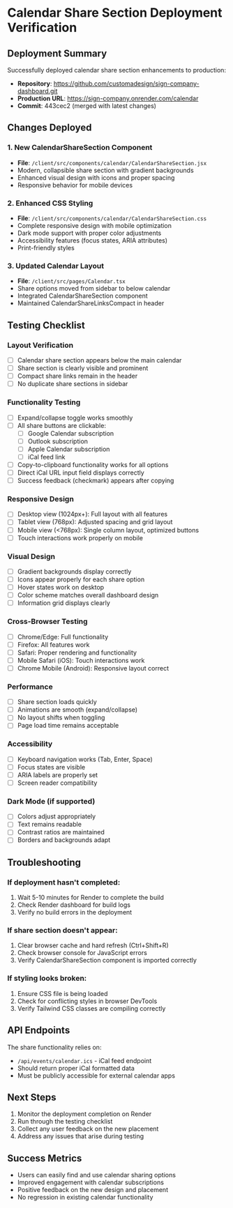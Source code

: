 # Calendar Share Section Deployment Verification

## Deployment Summary

Successfully deployed calendar share section enhancements to production:
- **Repository**: https://github.com/customadesign/sign-company-dashboard.git
- **Production URL**: https://sign-company.onrender.com/calendar
- **Commit**: 443cec2 (merged with latest changes)

## Changes Deployed

### 1. New CalendarShareSection Component
- **File**: `/client/src/components/calendar/CalendarShareSection.jsx`
- Modern, collapsible share section with gradient backgrounds
- Enhanced visual design with icons and proper spacing
- Responsive behavior for mobile devices

### 2. Enhanced CSS Styling
- **File**: `/client/src/components/calendar/CalendarShareSection.css`
- Complete responsive design with mobile optimization
- Dark mode support with proper color adjustments
- Accessibility features (focus states, ARIA attributes)
- Print-friendly styles

### 3. Updated Calendar Layout
- **File**: `/client/src/pages/Calendar.tsx`
- Share options moved from sidebar to below calendar
- Integrated CalendarShareSection component
- Maintained CalendarShareLinksCompact in header

## Testing Checklist

### Layout Verification
- [ ] Calendar share section appears below the main calendar
- [ ] Share section is clearly visible and prominent
- [ ] Compact share links remain in the header
- [ ] No duplicate share sections in sidebar

### Functionality Testing
- [ ] Expand/collapse toggle works smoothly
- [ ] All share buttons are clickable:
  - [ ] Google Calendar subscription
  - [ ] Outlook subscription
  - [ ] Apple Calendar subscription
  - [ ] iCal feed link
- [ ] Copy-to-clipboard functionality works for all options
- [ ] Direct iCal URL input field displays correctly
- [ ] Success feedback (checkmark) appears after copying

### Responsive Design
- [ ] Desktop view (1024px+): Full layout with all features
- [ ] Tablet view (768px): Adjusted spacing and grid layout
- [ ] Mobile view (<768px): Single column layout, optimized buttons
- [ ] Touch interactions work properly on mobile

### Visual Design
- [ ] Gradient backgrounds display correctly
- [ ] Icons appear properly for each share option
- [ ] Hover states work on desktop
- [ ] Color scheme matches overall dashboard design
- [ ] Information grid displays clearly

### Cross-Browser Testing
- [ ] Chrome/Edge: Full functionality
- [ ] Firefox: All features work
- [ ] Safari: Proper rendering and functionality
- [ ] Mobile Safari (iOS): Touch interactions work
- [ ] Chrome Mobile (Android): Responsive layout correct

### Performance
- [ ] Share section loads quickly
- [ ] Animations are smooth (expand/collapse)
- [ ] No layout shifts when toggling
- [ ] Page load time remains acceptable

### Accessibility
- [ ] Keyboard navigation works (Tab, Enter, Space)
- [ ] Focus states are visible
- [ ] ARIA labels are properly set
- [ ] Screen reader compatibility

### Dark Mode (if supported)
- [ ] Colors adjust appropriately
- [ ] Text remains readable
- [ ] Contrast ratios are maintained
- [ ] Borders and backgrounds adapt

## Troubleshooting

### If deployment hasn't completed:
1. Wait 5-10 minutes for Render to complete the build
2. Check Render dashboard for build logs
3. Verify no build errors in the deployment

### If share section doesn't appear:
1. Clear browser cache and hard refresh (Ctrl+Shift+R)
2. Check browser console for JavaScript errors
3. Verify CalendarShareSection component is imported correctly

### If styling looks broken:
1. Ensure CSS file is being loaded
2. Check for conflicting styles in browser DevTools
3. Verify Tailwind CSS classes are compiling correctly

## API Endpoints

The share functionality relies on:
- `/api/events/calendar.ics` - iCal feed endpoint
- Should return proper iCal formatted data
- Must be publicly accessible for external calendar apps

## Next Steps

1. Monitor the deployment completion on Render
2. Run through the testing checklist
3. Collect any user feedback on the new placement
4. Address any issues that arise during testing

## Success Metrics

- Users can easily find and use calendar sharing options
- Improved engagement with calendar subscriptions
- Positive feedback on the new design and placement
- No regression in existing calendar functionality